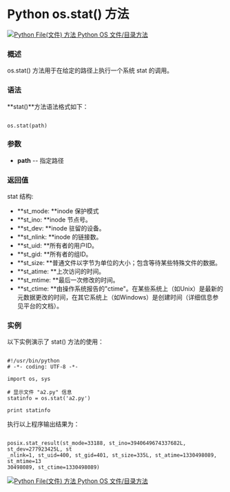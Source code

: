 Python os.stat() 方法
===================

 [![Python File(文件) 方法](../images/up.gif)
 Python OS 文件/目录方法](os-file-methods.html)


  ### 概述

 os.stat() 方法用于在给定的路径上执行一个系统 stat 的调用。

 ### 语法

 **stat()**方法语法格式如下：

 
```

os.stat(path)

```

 ### 参数

  * **path** -- 指定路径


  ### 返回值

 stat 结构:

  * **st\_mode: **inode 保护模式
 * **st\_ino: **inode 节点号。
 * **st\_dev: **inode 驻留的设备。
 * **st\_nlink: **inode 的链接数。
 * **st\_uid: **所有者的用户ID。
 * **st\_gid: **所有者的组ID。
 * **st\_size: **普通文件以字节为单位的大小；包含等待某些特殊文件的数据。
 * **st\_atime: **上次访问的时间。
 * **st\_mtime: **最后一次修改的时间。
 * **st\_ctime: **由操作系统报告的"ctime"。在某些系统上（如Unix）是最新的元数据更改的时间，在其它系统上（如Windows）是创建时间（详细信息参见平台的文档）。 
  ### 实例

 以下实例演示了 stat() 方法的使用：

 
```

#!/usr/bin/python
# -*- coding: UTF-8 -*-

import os, sys

# 显示文件 "a2.py" 信息
statinfo = os.stat('a2.py')

print statinfo

```

 执行以上程序输出结果为：

 
```

posix.stat_result(st_mode=33188, st_ino=3940649674337682L, st_dev=277923425L, st
_nlink=1, st_uid=400, st_gid=401, st_size=335L, st_atime=1330498089, st_mtime=13
30498089, st_ctime=1330498089)

```

 [![Python File(文件) 方法](../images/up.gif)
 Python OS 文件/目录方法](os-file-methods.html)